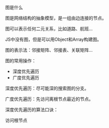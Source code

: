 图是什么

图是网络结构的抽象模型，是一组由边连接的节点。

图可以表示任何二元关系，比如道路、航班...

JS中没有图，但是可以用Object和Array构建图。

图的表示法：邻接矩阵、邻接表、关联矩阵...

图的常用操作：

- 深度优先遍历
- 广度优先遍历

深度优先遍历：尽可能深的搜索图的分支。

广度优先遍历：先访问离根节点最近的节点。

深度优先遍历的算法口诀：

访问根节点
